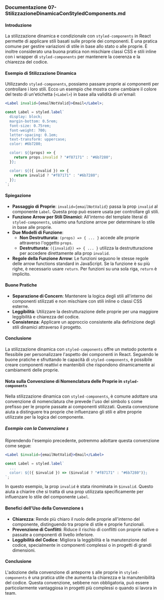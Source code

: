 ### Documentazione 07-StilizzazioneDinamicaConStyledComponents.md

#### Introduzione

La stilizzazione dinamica e condizionale con `styled-components` in React permette di applicare stili basati sulle proprie dei componenti. È una pratica comune per gestire variazioni di stile in base allo stato o alle proprie. È inoltre considerato una buona pratica non mischiare classi CSS e stili inline con i wrapper di `styled-components` per mantenere la coerenza e la chiarezza del codice.

#### Esempio di Stilizzazione Dinamica

Utilizzando `styled-components`, possiamo passare proprie ai componenti per controllare i loro stili. Ecco un esempio che mostra come cambiare il colore del testo di un'etichetta (`<Label>`) in base alla validità di un'email:

```jsx
<Label invalid={emailNotValid}>Email</Label>;

const Label = styled.label`
  display: block;
  margin-bottom: 0.5rem;
  font-size: 0.75rem;
  font-weight: 700;
  letter-spacing: 0.1em;
  text-transform: uppercase;
  color: #6b7280;

  color: ${(props) => {
    return props.invalid ? "#f87171" : "#6b7280";
  }};

  color: ${({ invalid }) => {
    return invalid ? "#f87171" : "#6b7280";
  }};
`;
```

#### Spiegazione

- **Passaggio di Proprie**: `invalid={emailNotValid}` passa la prop `invalid` al componente `Label`. Questa prop può essere usata per controllare gli stili.
- **Funzione Arrow per Stili Dinamici**: All'interno del template literal di `styled-components`, usiamo una funzione arrow per determinare lo stile in base alle proprie.
- **Due Modelli di Funzione**:
  - **Non Destrutturata**: `(props) => { ... }` accede alle proprie attraverso l'oggetto `props`.
  - **Destrutturata**: `({invalid}) => { ... }` utilizza la destrutturazione per accedere direttamente alla prop `invalid`.
- **Regole della Funzione Arrow**: Le funzioni seguono le stesse regole delle arrow functions standard in JavaScript. Se la funzione è su più righe, è necessario usare `return`. Per funzioni su una sola riga, `return` è implicito.

#### Buone Pratiche

- **Separazione di Concern**: Mantenere la logica degli stili all'interno dei componenti stilizzati e non mischiare con stili inline o classi CSS esterne.
- **Leggibilità**: Utilizzare la destrutturazione delle proprie per una maggiore leggibilità e chiarezza del codice.
- **Consistenza**: Applicare un approccio consistente alla definizione degli stili dinamici attraverso il progetto.

#### Conclusione

La stilizzazione dinamica con `styled-components` offre un metodo potente e flessibile per personalizzare l'aspetto dei componenti in React. Seguendo le buone pratiche e sfruttando le capacità di `styled-components`, è possibile creare componenti reattivi e mantenibili che rispondono dinamicamente ai cambiamenti delle proprie.

#### Nota sulla Convenzione di Nomenclatura delle Proprie in `styled-components`

Nella stilizzazione dinamica con `styled-components`, è comune adottare una convenzione di nomenclatura che prevede l'uso del simbolo `$` come prefisso per le proprie passate ai componenti stilizzati. Questa convenzione aiuta a distinguere tra proprie che influenzano gli stili e altre proprie utilizzate per la logica del componente.

##### Esempio con la Convenzione `$`
Riprendendo l'esempio precedente, potremmo adottare questa convenzione come segue:

```jsx
<Label $invalid={emailNotValid}>Email</Label>

const Label = styled.label`
  ...
  color: ${({ $invalid }) => ($invalid ? "#f87171" : "#6b7280")};
`;
```

In questo esempio, la prop `invalid` è stata rinominata in `$invalid`. Questo aiuta a chiarire che si tratta di una prop utilizzata specificamente per influenzare lo stile del componente `Label`.

#### Benefici dell'Uso della Convenzione `$`
- **Chiarezza**: Rende più chiaro il ruolo delle proprie all'interno del componente, distinguendo tra proprie di stile e proprie funzionali.
- **Prevenzione di Conflitti**: Riduce il rischio di conflitti con proprie native o passate a componenti di livello inferiore.
- **Leggibilità del Codice**: Migliora la leggibilità e la manutenzione del codice, specialmente in componenti complessi o in progetti di grandi dimensioni.

#### Conclusione
L'adozione della convenzione di anteporre `$` alle proprie in `styled-components` è una pratica utile che aumenta la chiarezza e la manutenibilità del codice. Questa convenzione, sebbene non obbligatoria, può essere particolarmente vantaggiosa in progetti più complessi o quando si lavora in team.
